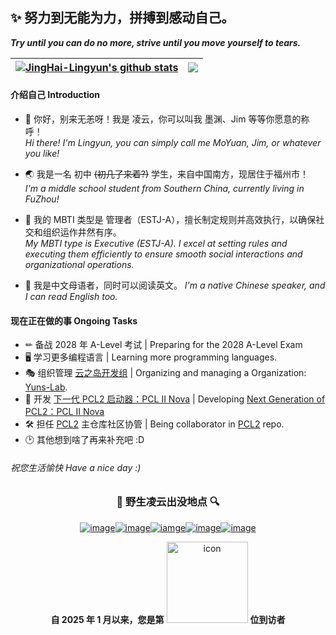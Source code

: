 ## ✨ 努力到无能为力，拼搏到感动自己。
***Try until you can do no more, strive until you move yourself to tears.***
  <!---README Stats--->
  <!---鬼知道为什么这破玩意老是坏，蒸的服辣！！--->
| <a href="https://github.com/anuraghazra/github-readme-stats"><img align="center" src="https://github-readme-stats.vercel.app/api?username=JingHai-Lingyun&show_icons=true&include_all_commits=true&theme=buefy&hide_border=true&count_private=true" alt="JingHai-Lingyun's github stats" /></a> | <a href="https://github.com/anuraghazra/github-readme-stats"><img align="center" src="https://github-readme-stats.vercel.app/api/top-langs/?username=JingHai-Lingyun&layout=compact&theme=buefy&hide_border=true" /></a> |
| ------------- | ------------- |

#### 介绍自己 Introduction

- 💬 你好，别来无恙呀！我是 凌云，你可以叫我 墨渊、Jim 等等你愿意的称呼！  
*Hi there! I'm Lingyun, you can simply call me MoYuan, Jim, or whatever you like!*

- 🌏 我是一名 初中 ~~(初几了来着?)~~ 学生，来自中国南方，现居住于福州市！  
*I'm a middle school student from Southern China, currently living in FuZhou!*

- 🧝‍ 我的 MBTI 类型是 管理者（ESTJ-A），擅长制定规则并高效执行，以确保社交和组织运作井然有序。  
*My MBTI type is Executive (ESTJ-A). I excel at setting rules and executing them efficiently to ensure smooth social interactions and organizational operations.*

- 📰 我是中文母语者，同时可以阅读英文。
*I'm a native Chinese speaker, and I can read English too.*  

#### 现在正在做的事 Ongoing Tasks
- ✏ 备战 2028 年 A-Level 考试 | Preparing for the 2028 A-Level Exam
- 🖥️ 学习更多编程语言 | Learning more programming languages.
- 🎭 组织管理 [云之岛开发组](https://github.com/Yuns-Lab) | Organizing and managing a Organization: [Yuns-Lab](https://github.com/Yuns-Lab).
- 🚧 开发 [下一代 PCL2 启动器：PCL II Nova](https://github.com/PCL-Community/PCL2.Nova.App) | Developing [Next Generation of PCL2：PCL II Nova](https://github.com/PCL-Community/PCL2.Nova.App)
- 🛠 担任 [PCL2](https://github.com/Hex-Dragon/PCL2) 主仓库社区协管 | Being collaborator in [PCL2](https://github.com/Hex-Dragon/PCL2) repo.
- 🕑 其他想到啥了再来补充吧 :D

###### 祝您生活愉快 Have a nice day :)
  <!---自2023.1.12开始统计的页面访问数量--->
  <!---已弃用![Page Views Count](https://badges.toozhao.com/badges/01GPHXFCCQ0WANPJ2B5Q8MGJG5/blue.svg)  --->
<div align="center">

### 🔎 野生凌云出没地点 🔍
  <!---相关链接--->
[![image](https://img.shields.io/badge/-BiliBili(个人)-fb7299?style=for-the-badge)](https://space.bilibili.com/3546844227439249 "跳转 Bilibili 团队主页")[![image](https://img.shields.io/badge/-BiliBili(团队)-00AEE8?style=for-the-badge)](https://space.bilibili.com/3546632664648343 "跳转 Bilibili 团队主页")[![iamge](https://img.shields.io/badge/-AFDian-946ce6?style=for-the-badge)](https://afdian.net/a/Yuns-Lab "跳转 爱发电创作者页面")[![image](https://img.shields.io/badge/-Email-1074BE?style=for-the-badge)](mailto:jim.lin@yuns-lab.tech "向我发送邮件")[![image](https://img.shields.io/badge/-Steam-171A21?style=for-the-badge)](https://steamcommunity.com/id/LingyunAwA-CN/ "跳转 Steam 个人资料")
  <!---访问次数统计--->
**自 2025 年 1 月以来，您是第** <img src="https://profile-counter.glitch.me/JingHai-Lingyun/count.svg" alt="icon" width="130px"> **位到访者**  
</div>

  <!--弃用
<details>
<summary>更多信息... What's more...</summary>
  <div align="center">
   
  <!---这些统计信息我超爱！来自 https://metrics.lecoq.io/ ，不过可惜风格不统一，就先折叠了--->
  <!--Update 20230503: 网站寄了，爆 526 错误了-->
<!--![Metrics](https://metrics.lecoq.io/WForst-Breeze?template=classic&repositories.forks=true&reactions=1&achievements=1&traffic=1&discussions=1&base=header%2C%20activity%2C%20community%2C%20repositories%2C%20metadata&base.indepth=false&base.hireable=false&base.skip=false&reactions=false&reactions.limit=200&reactions.limit.issues=100&reactions.limit.discussions=100&reactions.limit.discussions.comments=100&reactions.days=0&reactions.display=absolute&discussions=false&discussions.categories=true&discussions.categories.limit=0&achievements=false&achievements.threshold=C&achievements.secrets=true&achievements.display=detailed&achievements.limit=0&traffic=false&config.timezone=Asia%2FShanghai&config.display=large)-->
<!--<img src="https://github.com/WForst-Breeze/WForst-Breeze/assets/110760354/f284be7c-e4a3-495f-b5fb-020ec32f5556" alt="200discusions" width="750px">
-->
   </div>
</details>
